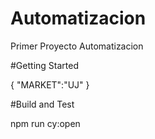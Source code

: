 # Automatizacion
Primer Proyecto Automatizacion


#Getting Started

{
"MARKET":"UJ"
}

#Build and Test

npm run cy:open
